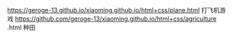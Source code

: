  https://geroge-13.github.io/xiaoming.github.io/html+css/plane.html 打飞机游戏
 https://github.com/geroge-13/xiaoming.github.io/html+css/agriculture .html 种田
